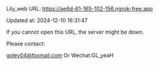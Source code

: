 Lily_web URL: https://ae6d-61-165-102-156.ngrok-free.app

Updated at: 2024-12-10 16:31:47

If you cannot open this URL, the server might be down.

Please contact: 

goley04@foxmail.com Or Wechat:GL_yeaH